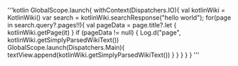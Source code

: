 '''kotlin
    GlobalScope.launch{
                withContext(Dispatchers.IO){
                    val kotlinWiki = KotlinWiki()
                    var search = kotlinWiki.searchResponse("hello world");
                    for(page in search.query?.pages!!){
                        val pageData = page.title?.let { kotlinWiki.getPage(it) }
                        if (pageData != null) {
                            Log.d("page", kotlinWiki.getSimplyParsedWikiText())
                            GlobalScope.launch(Dispatchers.Main){
                                textView.append(kotlinWiki.getSimplyParsedWikiText())
                            }
                        }
                    }
                }
            }
'''